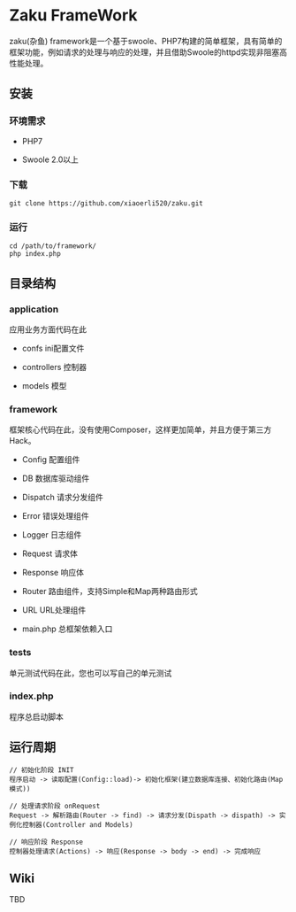# Zaku FrameWork

zaku(杂鱼) framework是一个基于swoole、PHP7构建的简单框架，具有简单的框架功能，例如请求的处理与响应的处理，并且借助Swoole的httpd实现非阻塞高性能处理。

## 安装

### 环境需求

- PHP7

- Swoole 2.0以上

### 下载

```
git clone https://github.com/xiaoerli520/zaku.git
```

### 运行

```
cd /path/to/framework/
php index.php
```

## 目录结构

### application

应用业务方面代码在此

- confs ini配置文件

- controllers 控制器

- models 模型

### framework

框架核心代码在此，没有使用Composer，这样更加简单，并且方便于第三方Hack。

- Config 配置组件

- DB 数据库驱动组件

- Dispatch 请求分发组件

- Error 错误处理组件

- Logger 日志组件

- Request 请求体

- Response 响应体

- Router 路由组件，支持Simple和Map两种路由形式

- URL URL处理组件

- main.php 总框架依赖入口

### tests

单元测试代码在此，您也可以写自己的单元测试

### index.php 

程序总启动脚本


## 运行周期

```
// 初始化阶段 INIT
程序启动 -> 读取配置(Config::load)-> 初始化框架(建立数据库连接、初始化路由(Map模式)) 

// 处理请求阶段 onRequest
Request -> 解析路由(Router -> find) -> 请求分发(Dispath -> dispath) -> 实例化控制器(Controller and Models)

// 响应阶段 Response
控制器处理请求(Actions) -> 响应(Response -> body -> end) -> 完成响应
```

## Wiki

TBD



